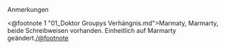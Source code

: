 <div class="anmerkungen">Anmerkungen</div>

<@footnote 1 "01_Doktor Groupys Verhängnis.md">Marmaty, Marmarty, beide Schreibweisen vorhanden. Einheitlich auf Marmarty geändert.</@footnote>

